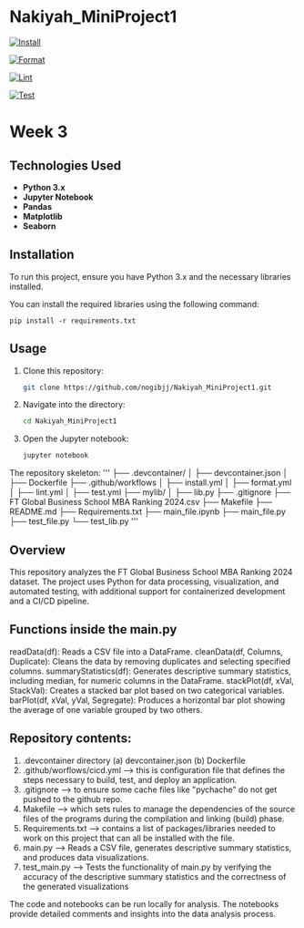 # Nakiyah_MiniProject1

[![Install](https://github.com/nogibjj/Nakiyah_MiniProject1/actions/workflows/install.yml/badge.svg)](https://github.com/nogibjj/Nakiyah_MiniProject1/actions/workflows/install.yml)

[![Format](https://github.com/nogibjj/Nakiyah_MiniProject1/actions/workflows/format.yml/badge.svg)](https://github.com/nogibjj/Nakiyah_MiniProject1/actions/workflows/format.yml)

[![Lint](https://github.com/nogibjj/Nakiyah_MiniProject1/actions/workflows/lint.yml/badge.svg)](https://github.com/nogibjj/Nakiyah_MiniProject1/actions/workflows/lint.yml)

[![Test](https://github.com/nogibjj/Nakiyah_MiniProject1/actions/workflows/test.yml/badge.svg)](https://github.com/nogibjj/Nakiyah_MiniProject1/actions/workflows/test.yml)

# Week 3

## Technologies Used
- **Python 3.x**
- **Jupyter Notebook**
- **Pandas**
- **Matplotlib**
- **Seaborn**

## Installation
To run this project, ensure you have Python 3.x and the necessary libraries installed. 

You can install the required libraries using the following command:
```
pip install -r requirements.txt
```

## Usage
1. Clone this repository:
    ```bash
    git clone https://github.com/nogibjj/Nakiyah_MiniProject1.git
    ```
2. Navigate into the directory:
    ```bash
    cd Nakiyah_MiniProject1
    ```
3. Open the Jupyter notebook:
    ```bash
    jupyter notebook
    ```
    
The repository skeleton:
'''
├── .devcontainer/
│   ├── devcontainer.json
│   ├── Dockerfile
├── .github/workflows
│   ├── install.yml
│   ├── format.yml
│   ├── lint.yml
│   ├── test.yml
├── mylib/
│   ├── lib.py
├── .gitignore
├── FT Global Business School MBA Ranking 2024.csv
├── Makefile
├── README.md
├── Requirements.txt
├── main_file.ipynb
├── main_file.py
├── test_file.py
└── test_lib.py
'''

## Overview
This repository analyzes the FT Global Business School MBA Ranking 2024 dataset. The project uses Python for data processing, visualization, and automated testing, with additional support for containerized development and a CI/CD pipeline.

## Functions inside the main.py
readData(df): Reads a CSV file into a DataFrame.
cleanData(df, Columns, Duplicate): Cleans the data by removing duplicates and selecting specified columns.
summaryStatistics(df): Generates descriptive summary statistics, including median, for numeric columns in the DataFrame.
stackPlot(df, xVal, StackVal): Creates a stacked bar plot based on two categorical variables.
barPlot(df, xVal, yVal, Segregate): Produces a horizontal bar plot showing the average of one variable grouped by two others.


## Repository contents:
1. .devcontainer directory (a) devcontainer.json (b) Dockerfile
2. .github/worflows/cicd.yml --> this is configuration file that defines the steps necessary to build, test, and deploy an application.
3. .gitignore --> to ensure some cache files like "pychache" do not get pushed to the github repo.
4. Makefile --> which sets rules to manage the dependencies of the source files of the programs during the compilation and linking (build) phase.
5. Requirements.txt --> contains a list of packages/libraries needed to work on this project that can all be installed with the file.
6. main.py --> Reads a CSV file, generates descriptive summary statistics, and produces data visualizations.
7. test_main.py --> Tests the functionality of main.py by verifying the accuracy of the descriptive summary statistics and the correctness of the generated visualizations





The code and notebooks can be run locally for analysis. The notebooks provide detailed comments and insights into the data analysis process.


